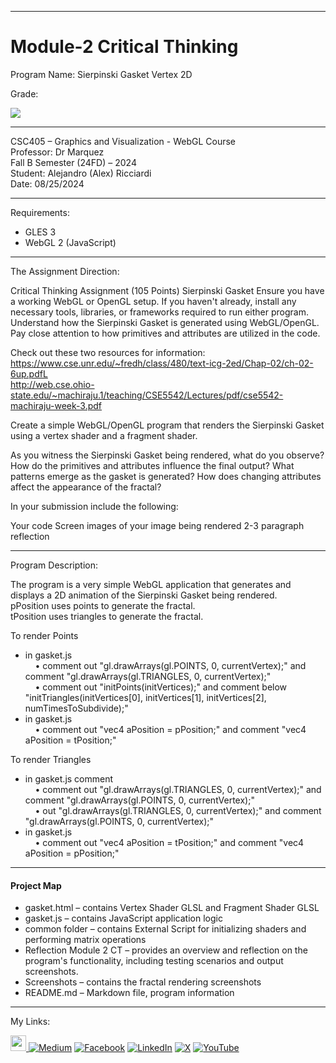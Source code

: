 ﻿-----------------------------------------------------------------------------------------------------------------------------
# Module-2 Critical Thinking
Program Name: Sierpinski Gasket Vertex 2D

Grade:  

<p align="left">
<img  src="https://github.com/user-attachments/assets/0580aefe-6c5b-4f8d-967a-f101b18307db">
</p>

-----------------------------------------------------------------------------------------------------------------------------

CSC405 – Graphics and Visualization - WebGL Course  
Professor: Dr Marquez   
Fall B Semester (24FD) – 2024  
Student: Alejandro (Alex) Ricciardi  
Date: 08/25/2024   

-----------------------------------------------------------------------------------------------------------------------------


Requirements:  
- GLES 3
- WebGL 2 (JavaScript)
  
-----------------------------------------------------------------------------------------------------------------------------

The Assignment Direction:  

Critical Thinking Assignment (105 Points)
Sierpinski Gasket
Ensure you have a working WebGL or OpenGL setup. If you haven't already, install any necessary tools, libraries, or frameworks required to run either program. Understand how the Sierpinski Gasket is generated using WebGL/OpenGL. Pay close attention to how primitives and attributes are utilized in the code. 

Check out these two resources for information:  
https://www.cse.unr.edu/~fredh/class/480/text-icg-2ed/Chap-02/ch-02-6up.pdfL  
http://web.cse.ohio-state.edu/~machiraju.1/teaching/CSE5542/Lectures/pdf/cse5542-machiraju-week-3.pdf  

Create a simple WebGL/OpenGL program that renders the Sierpinski Gasket using a vertex shader and a fragment shader.

As you witness the Sierpinski Gasket being rendered, what do you observe? How do the primitives and attributes influence the final output? What patterns emerge as the gasket is generated? How does changing attributes affect the appearance of the fractal?

In your submission include the following:

Your code
Screen images of your image being rendered
2-3 paragraph reflection

-----------------------------------------------------------------------------------------------------------------------------

Program Description:  

The program is a very simple WebGL application that generates and displays a 2D animation of the Sierpinski Gasket being rendered.   
pPosition uses points to generate the fractal.  
tPosition uses triangles to generate the fractal.  

To render Points  
- in gasket.js    
    • comment out "gl.drawArrays(gl.POINTS, 0, currentVertex);" and comment "gl.drawArrays(gl.TRIANGLES, 0, currentVertex);"    
    • comment out "initPoints(initVertices);" and comment below "initTriangles(initVertices[0], initVertices[1], initVertices[2], numTimesToSubdivide);"  
- in gasket.js   
    • comment out "vec4 aPosition = pPosition;" and comment "vec4 aPosition = tPosition;"

To render Triangles  
- in gasket.js comment  
    • comment out "gl.drawArrays(gl.TRIANGLES, 0, currentVertex);" and comment "gl.drawArrays(gl.POINTS, 0, currentVertex);"  
    • out "gl.drawArrays(gl.TRIANGLES, 0, currentVertex);" and comment "gl.drawArrays(gl.POINTS, 0, currentVertex);"  
- in gasket.js  
    • comment out "vec4 aPosition = tPosition;" and comment "vec4 aPosition = pPosition;"

-----------------------------------------------------------------------------------------------------------------------------

#### Project Map
- gasket.html – contains Vertex Shader GLSL and Fragment Shader GLSL  
- gasket.js – contains JavaScript application logic  
- common folder – contains External Script for initializing shaders and performing matrix operations 
- Reflection Module 2 CT – provides an overview and reflection on the program's functionality, including testing scenarios and output screenshots.
- Screenshots – contains the fractal rendering screenshots 
- README.md – Markdown file, program information  

-----------------------------------------------------------------------------------------------------------------------------

My Links:   

<span><a href="https://www.alexomegapy.com" target="_blank"><img width="25" height="25" src="https://github.com/user-attachments/assets/f8001645-cc85-4b99-beec-74482a83ac87"></span>    [![Medium](https://img.shields.io/badge/Medium-12100E?style=for-the-badge&logo=medium&logoColor=whit)](https://medium.com/@alex.omegapy)    [![Facebook](https://img.shields.io/badge/Facebook-%231877F2.svg?logo=Facebook&logoColor=white)](https://www.facebook.com/profile.php?id=100089638857137)    [![LinkedIn](https://img.shields.io/badge/LinkedIn-%230077B5.svg?logo=linkedin&logoColor=white)](https://linkedin.com/in/alex-ricciardi)    [![X](https://img.shields.io/badge/X-black.svg?logo=X&logoColor=white)](https://x.com/AlexOmegapy)    [![YouTube](https://img.shields.io/badge/YouTube-%23FF0000.svg?logo=YouTube&logoColor=white)](https://www.youtube.com/channel/UC4rMaQ7sqywMZkfS1xGh2AA) 





